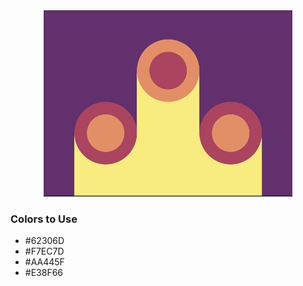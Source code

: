 <div style="text-align:center">
    <img src="../images/10.png" />
</div>

### Colors to Use
- #62306D 
- #F7EC7D
- #AA445F
- #E38F66
